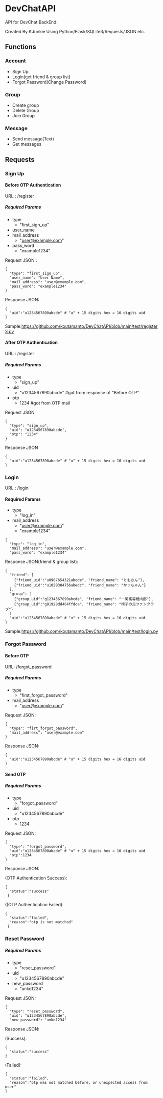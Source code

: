 # DevChatAPI
API for DevChat BackEnd.

Created By KJunkie Using Python/Flask/SQLite3/Requests/JSON etc.
## Functions
### Account
- Sign Up
- Login(get friend & group list)
- Forgot Password(Change Password)

### Group

- Create group
- Delete Group
- Join Group

### Message
- Send message(Text)
- Get messages

## Requests
### Sign Up

#### Before OTP Authentication
URL : /register

##### Required Params

- type
  - "first_sign_up"
- user_name
- mail_address
  - "user@example.com"
- pass_word
  - "example1234"

Request JSON : 
```
{
  "type": "first_sign_up",
  "user_name": "User Name",
  "mail_address": "user@example.com",
  "pass_word": "example1234"
}
```

Response JSON:
```
{
  "uid":"u1234567890abcde" # "u" + 15 digits hex = 16 digits uid
}
```



Sample:https://github.com/koutamanto/DevChatAPI/blob/main/test/register3.py

#### After OTP Authentication
URL : /register

##### Required Params
- type
  - "sign_up"
- uid
  - "u1234567890abcde" #got from response of "Before OTP"
- otp
  - 1234 #got from OTP mail

Request JSON
```
{
  "type": "sign_up",
  "uid": "u1234567890abcde",
  "otp": "1234"
}
```

Response JSON
```
{
  "uid":"u1234567890abcde" # "u" + 15 digits hex = 16 digits uid
}
```

### Login

URL : /login

#### Required Params
- type
  - "log_in"
- mail_address
  - "user@example.com"
  - "example1234"

```
{
  "type": "log_in",
  "mail_address": "user@example.com",
  "pass_word": "example1234"

```
Response JSON(friend & group list):
```
{
  "friend": [
    {"friend_uid":"u0987654321abcde", "friend_name": "ともさん"},
    {"friend_uid":"u1029384756abedc", "friend_name": "かっちゃん"}
  ],
  "group": [
    {"group_uid":"g1234567890abcde", "friend_name": "一関高専焼肉部"},
    {"group_uid":"g01928dd464ffdca", "friend_name": "椅子の足ファンクラブ"}
  ]
  "uid":"u1234567890abcde" # "u" + 15 digits hex = 16 digits uid
}
```

Sample:https://github.com/koutamanto/DevChatAPI/blob/main/test/login.py

### Forgot Password

#### Before OTP
URL: /forgot_password

##### Required Params
- type
  - "first_forgot_password"
- mail_address
  - "user@example.com"

Request JSON:
```
{
  "type": "firt_forgot_password",
  "mail_address": "user@example.com"
}
```

Response JSON:
```
{
  "uid":"u1234567890abcde" # "u" + 15 digits hex = 16 digits uid
}
```

#### Send OTP

##### Required Params
- type
  - "forgot_password"
- uid
  - "u1234567890abcde"
- otp
  - 1234

Request JSON:
```
{
  "type": "forgot_password",
  "uid":"u1234567890abcde" # "u" + 15 digits hex = 16 digits uid
  "otp":1234
}
```

Response JSON:

(OTP Authentication Success):
```
{
  "status":"success"
 }
```

((OTP Authentication Failed):
```
{
  "status":"failed", 
  "reason":"otp is not matched"
 }
```


### Reset Password

##### Required Params
- type
  - "reset_password"
- uid
  - "u1234567890abcde"
- new_password
  - "unko1234"

Request JSON:

```
{
  "type": "reset_password",
  "uid": "u1234567890abcde",
  "new_password": "unko1234"

```
Response JSON:

(Success):
```
{
  "status":"success"
}

```

(Failed):
```
{
  "status":"failed", 
  "reason":"otp was not matched before, or unexpected access from user"
}
```
